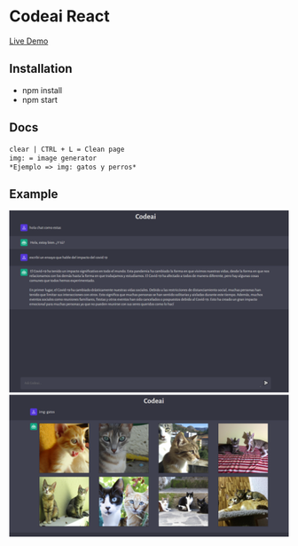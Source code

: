 # Codeai React

[Live Demo](https://codeai-bot.vercel.app/)

## Installation

-   npm install
-   npm start

## Docs

```
clear | CTRL + L = Clean page
img: = image generator
*Ejemplo => img: gatos y perros*
```

## Example

![alt text](./src/assets/codeai1.png)
![alt text](./src/assets/codeai2.png)
